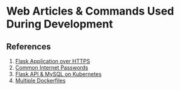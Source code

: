 # Web Articles & Commands Used During Development

## References

1. [Flask Application over HTTPS](https://blog.miguelgrinberg.com/post/running-your-flask-application-over-https)
2. [Common Internet Passwords](https://pwlist.cfapps.eu10.hana.ondemand.com/passwords.txt)
3. [Flask API & MySQL on Kubernetes](https://github.com/RikKraanVantage/kubernetes-flask-mysql)
4. [Multiple Dockerfiles](https://stackoverflow.com/questions/27409761/docker-multiple-dockerfiles-in-project)


